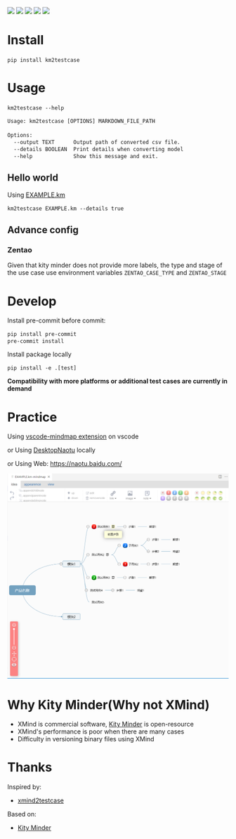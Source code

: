 ![](https://img.shields.io/github/license/wh1isper/km2testcase)
![](https://img.shields.io/github/v/release/wh1isper/km2testcase)
![](https://img.shields.io/pypi/dm/km2testcase)
![](https://img.shields.io/github/last-commit/wh1isper/km2testcase)
![](https://img.shields.io/pypi/pyversions/km2testcase)

# Install

`pip install km2testcase`

# Usage

`km2testcase --help`

```
Usage: km2testcase [OPTIONS] MARKDOWN_FILE_PATH

Options:
  --output TEXT      Output path of converted csv file.
  --details BOOLEAN  Print details when converting model
  --help             Show this message and exit.
```

## Hello world

Using [EXAMPLE.km](EXAMPLE.km)

```
km2testcase EXAMPLE.km --details true
```

## Advance config

### Zentao

Given that kity minder does not provide more labels, the type and stage of the use case use environment
variables `ZENTAO_CASE_TYPE` and `ZENTAO_STAGE`

# Develop

Install pre-commit before commit:

```
pip install pre-commit
pre-commit install
```

Install package locally

```
pip install -e .[test]
```

**Compatibility with more platforms or additional test cases are currently in demand**

# Practice

Using [vscode-mindmap extension](https://marketplace.visualstudio.com/items?itemName=Souche.vscode-mindmap) on vscode

or Using [DesktopNaotu](https://github.com/NaoTu/DesktopNaotu) locally

or Using Web: https://naotu.baidu.com/

![1678242422431](image/README/1678242422431.png)

# Why Kity Minder(Why not XMind)

- XMind is commercial software, [Kity Minder](https://github.com/fex-team/kityminder) is open-resource
- XMind's performance is poor when there are many cases
- Difficulty in versioning binary files using XMind

# Thanks

Inspired by:

- [xmind2testcase](https://github.com/zhuifengshen/xmind2testcase)

Based on:

- [Kity Minder](https://github.com/fex-team/kityminder)
